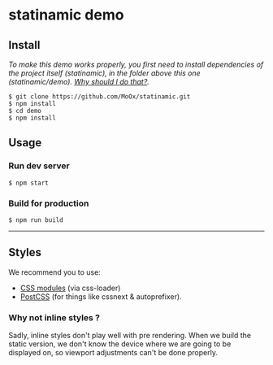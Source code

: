 # statinamic demo

## Install

_To make this demo works properly, you first need to install dependencies of
the project itself (statinamic), in the folder above this one (statinamic/demo).
[Why should I do that?](node_modules/README.md)._

```console
$ git clone https://github.com/MoOx/statinamic.git
$ npm install
$ cd demo
$ npm install
```

## Usage

### Run dev server

```console
$ npm start
```

### Build for production

```console
$ npm run build
```

---

## Styles

We recommend you to use:
- [CSS modules](https://github.com/css-modules/css-modules)
  (via css-loader)
- [PostCSS](https://github.com/postcss/postcss)
  (for things like cssnext & autoprefixer).

### Why not inline styles ?

Sadly, inline styles don't play well with pre rendering.
When we build the static version, we don't know the device where we are going
to be displayed on, so viewport adjustments can't be done properly.
